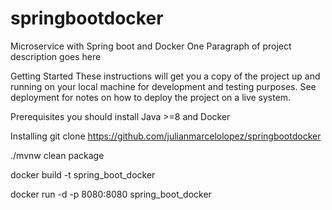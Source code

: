 # springbootdocker

Microservice with Spring boot and Docker
One Paragraph of project description goes here

Getting Started
These instructions will get you a copy of the project up and running on your local machine for development and testing purposes. See deployment for notes on how to deploy the project on a live system.

Prerequisites
you should install Java >=8 and Docker

Installing
git clone https://github.com/julianmarcelolopez/springbootdocker

./mvnw clean package

docker build -t spring_boot_docker

docker run -d -p 8080:8080 spring_boot_docker
